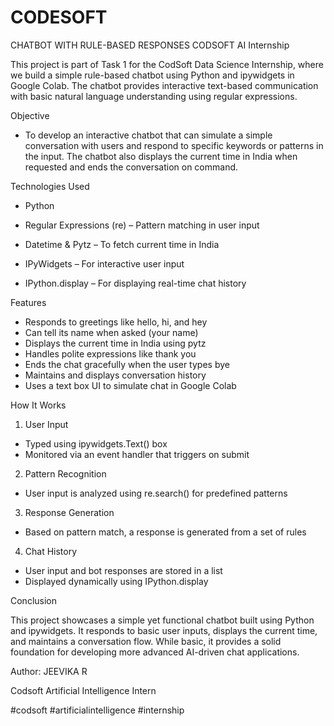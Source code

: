 # CODESOFT 
CHATBOT WITH RULE-BASED RESPONSES
CODSOFT AI Internship

This project is part of Task 1 for the CodSoft Data Science Internship, where we build a simple rule-based chatbot using Python and ipywidgets in Google Colab. 
The chatbot provides interactive text-based communication with basic natural language understanding using regular expressions.

 Objective
 
- To develop an interactive chatbot that can simulate a simple conversation with users and respond to specific keywords or patterns in the input. The chatbot also displays the current time in India when requested and ends the conversation on command.

 Technologies Used
 
- Python

- Regular Expressions (re) – Pattern matching in user input

- Datetime & Pytz – To fetch current time in India

- IPyWidgets – For interactive user input

- IPython.display – For displaying real-time chat history

Features

- Responds to greetings like hello, hi, and hey
- Can tell its name when asked (your name)
- Displays the current time in India using pytz
- Handles polite expressions like thank you
- Ends the chat gracefully when the user types bye
- Maintains and displays conversation history
- Uses a text box UI to simulate chat in Google Colab

 How It Works
 
1. User Input
- Typed using ipywidgets.Text() box
- Monitored via an event handler that triggers on submit

2. Pattern Recognition
- User input is analyzed using re.search() for predefined patterns

3. Response Generation
- Based on pattern match, a response is generated from a set of rules

4. Chat History
- User input and bot responses are stored in a list
- Displayed dynamically using IPython.display

Conclusion

This project showcases a simple yet functional chatbot built using Python and ipywidgets.
It responds to basic user inputs, displays the current time, and maintains a conversation flow.
While basic, it provides a solid foundation for developing more advanced AI-driven chat applications.


Author:
JEEVIKA R

Codsoft Artificial Intelligence Intern

#codsoft #artificialintelligence #internship
